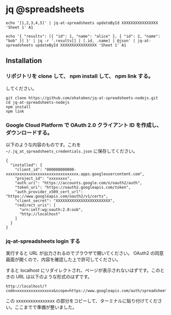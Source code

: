 # jq @spreadsheets

```
echo '[1,2,3,4,5]' | jq-at-spreadsheets updateById XXXXXXXXXXXXXXXX 'Sheet 1' A1
```

```
echo '{ "results": [{ "id": 1, "name": "alice" }, { "id": 2, "name": "bob" }] }' | jq -r '.results[] | [.id, .name] | @json' | jq-at-spreadsheets updateById XXXXXXXXXXXXXXXX 'Sheet 1' A1
```

## Installation

### リポジトリを clone して、 npm install して、 npm link する。

してください。

```
git clone https://github.com/ohataken/jq-at-spreadsheets-nodejs.git
cd jq-at-spreadsheets-nodejs
npm install
npm link
```

### Google Cloud Platform で OAuth 2.0 クライアント ID を作成し、ダウンロードする。

以下のような内容のものです。これを `~/.jq_at_spreadsheets_credentials.json` に保存してください。

```
{
  "installed": {
    "client_id": "000000000000-xxxxxxxxxxxxxxxxxxxxxxxxxxxxxxxx.apps.googleusercontent.com",
    "project_id": "xxxxxxxx",
    "auth_uri": "https://accounts.google.com/o/oauth2/auth",
    "token_uri": "https://oauth2.googleapis.com/token",
    "auth_provider_x509_cert_url": "https://www.googleapis.com/oauth2/v1/certs",
    "client_secret": "XXXXXXXXXXXXXXXXXXXXXXXX",
    "redirect_uris": [
      "urn:ietf:wg:oauth:2.0:oob",
      "http://localhost"
    ]
  }
}
```

### jq-at-spreadsheets login する

実行すると URL が出力されるのでブラウザで開いてください。 OAuth2 の同意画面が開くので、内容を確認した上で許可してください。

すると localhost にリダイレクトされ、ページが表示されないはずです。このときの URL は以下のような形式のはずです。

```
http://localhost/?code=xxxxxxxxxxxxxxxx&scope=https://www.googleapis.com/auth/spreadsheets
```

この xxxxxxxxxxxxxxxx の部分をコピーして、ターミナルに貼り付けてください。ここまでで準備が整いました。
